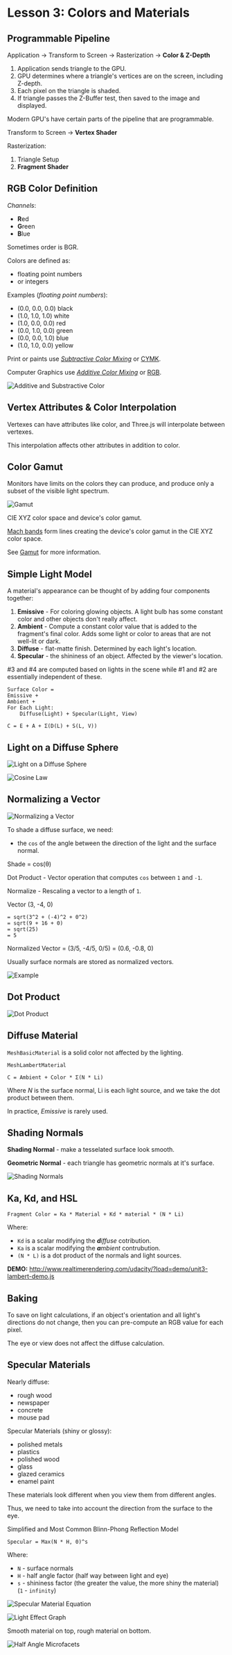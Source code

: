 # Lesson 3: Colors and Materials

## Programmable Pipeline
Application -> Transform to Screen -> Rasterization -> **Color & Z-Depth**

1. Application sends triangle to the GPU.
2. GPU determines where a triangle's vertices are on the screen, including Z-depth.
3. Each pixel on the triangle is shaded.
4. If triangle passes the Z-Buffer test, then saved to the image and displayed.

Modern GPU's have certain parts of the pipeline that are programmable.

Transform to Screen -> **Vertex Shader**

Rasterization:
1. Triangle Setup
2. **Fragment Shader**

## RGB Color Definition

*Channels*:
* **R**ed
* **G**reen
* **B**lue

Sometimes order is BGR.

Colors are defined as:
* floating point numbers
* or integers

Examples (*floating point numbers*):
* (0.0, 0.0, 0.0) black
* (1.0, 1.0, 1.0) white
* (1.0, 0.0, 0.0) red
* (0.0, 1.0, 0.0) green
* (0.0, 0.0, 1.0) blue
* (1.0, 1.0, 0.0) yellow

Print or paints use *[Subtractive Color Mixing](https://en.wikipedia.org/wiki/Subtractive_color)* or [CYMK](https://en.wikipedia.org/wiki/CMYK_color_model).

Computer Graphics use *[Additive Color Mixing](https://en.wikipedia.org/wiki/Additive_color)* or [RGB](https://en.wikipedia.org/wiki/RGB_color_model).

![Additive and Substractive Color](./img/additive-and-subtractive-colors.png)

## Vertex Attributes & Color Interpolation
Vertexes can have attributes like color, and Three.js will interpolate between vertexes.

This interpolation affects other attributes in addition to color.

## Color Gamut

Monitors have limits on the colors they can produce, and produce only a subset of the visible light spectrum.

![Gamut](./img/gamut.png)

CIE XYZ color space and device's color gamut.

[Mach bands](https://en.wikipedia.org/wiki/Mach_bands) form lines creating the device's color gamut in the CIE XYZ color space.

See [Gamut](https://en.wikipedia.org/wiki/Gamut) for more information.

## Simple Light Model

A material's appearance can be thought of by adding four components together:
1. **Emissive** - For coloring glowing objects. A light bulb has some constant color and other objects don't really affect.
2. **Ambient** - Compute a constant color value that is added to the fragment's final color. Adds some light or color to areas that are not well-lit or dark.
3. **Diffuse** - flat-matte finish. Determined by each light's location.
4. **Specular** - the shininess of an object. Affected by the viewer's location.

#3 and #4 are computed based on lights in the scene while #1 and #2 are essentially independent of these.

```
Surface Color =
Emissive +
Ambient +
For Each Light:
    Diffuse(Light) + Specular(Light, View)
```
```
C = E + A + Σ(D(L) + S(L, V))
```

## Light on a Diffuse Sphere

![Light on a Diffuse Sphere](./img/light-on-a-diffuse-sphere.png)

![Cosine Law](./img/light-on-a-diffuse-sphere-cosine-law.png)

## Normalizing a Vector

![Normalizing a Vector](./img/normalizing-a-vector.png)

To shade a diffuse surface, we need:

* the `cos` of the angle between the direction of the light and the surface normal.

Shade = cos(θ)

Dot Product - Vector operation that computes `cos` between `1` and `-1`.

Normalize - Rescaling a vector to a length of `1`.

Vector (3, -4, 0)

```
= sqrt(3^2 + (-4)^2 + 0^2)
= sqrt(9 + 16 + 0)
= sqrt(25)
= 5
```

Normalized Vector
= (3/5, -4/5, 0/5)
= (0.6, -0.8, 0)

Usually surface normals are stored as normalized vectors.

![Example](./img/normalizing-a-vector-example.png)

## Dot Product

![Dot Product](./img/dot-product.png)

## Diffuse Material

`MeshBasicMaterial` is a solid color not affected by the lighting.

`MeshLambertMaterial`
```
C = Ambient + Color * Σ(N * Li)
```
Where *N* is the surface normal, Li is each light source, and we take the dot product between them.

In practice, *Emissive* is rarely used.

## Shading Normals

**Shading Normal** - make a tesselated surface look smooth.

**Geometric Normal** - each triangle has geometric normals at it's surface.

![Shading Normals](./img/shading-normals.png)

## Ka, Kd, and HSL

```
Fragment Color = Ka * Material + Kd * material * (N * Li)
```

Where:

* `Kd` is a scalar modifying the ***d**iffuse* cotribution.
* `Ka` is a scalar modifying the ***a**mbient* contrubution.
* `(N * L)` is a dot product of the normals and light sources.

**DEMO:** http://www.realtimerendering.com/udacity/?load=demo/unit3-lambert-demo.js


## Baking

To save on light calculations, if an object's orientation and all light's directions do not change, then you can pre-compute an RGB value for each pixel.

The eye or view does not affect the diffuse calculation.

## Specular Materials

Nearly diffuse:

* rough wood
* newspaper
* concrete
* mouse pad

Specular Materials (shiny or glossy):
* polished metals
* plastics
* polished wood
* glass
* glazed ceramics
* enamel paint

These materials look different when you view them from different angles.

Thus, we need to take into account the direction from the surface to the eye.

Simplified and Most Common Blinn-Phong Reflection Model
```
Specular = Max(N * H, 0)^s
```
Where:
* `N` - surface normals
* `H` - half angle factor (half way between light and eye)
* `s` - shininess factor (the greater the value, the more shiny the material) (`1` - `infinity`)

![Specular Material Equation](./img/specular-material-equation.png)

![Light Effect Graph](./img/light-effect-graph.png)

Smooth material on top, rough material on bottom.

![Half Angle Microfacets](./img/half-angle-micro-facets.png)